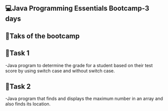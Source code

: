 ## 💻Java Programming Essentials Bootcamp-3 days

## 🎯Taks of the bootcamp

## 📌Task 1
-Java program to determine the grade for a student based on their test score by using switch case and without switch case.

## 📌Task 2
-Java program that finds and displays the maximum number in an array and also finds its location.

